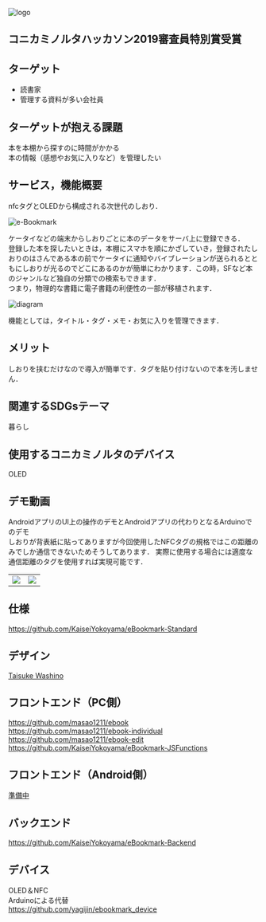 ![logo](https://user-images.githubusercontent.com/29916489/65482810-35970200-ded5-11e9-893b-af9d4173a782.jpg)

## コニカミノルタハッカソン2019審査員特別賞受賞  

## ターゲット  
+ 読書家  
+ 管理する資料が多い会社員  

## ターゲットが抱える課題  
本を本棚から探すのに時間がかかる  
本の情報（感想やお気に入りなど）を管理したい  

## サービス，機能概要  
nfcタグとOLEDから構成される次世代のしおり．

![e-Bookmark](https://user-images.githubusercontent.com/29916489/65483463-34ff6b00-ded7-11e9-8f39-fad4eb1f182a.png)

ケータイなどの端末からしおりごとに本のデータをサーバ上に登録できる．  
登録した本を探したいときは，本棚にスマホを順にかざしていき，登録されたしおりのはさんである本の前でケータイに通知やバイブレーションが送られるとともにしおりが光るのでどこにあるのかが簡単にわかります．この時，SFなど本のジャンルなど独自の分類での検索もできます．  
つまり，物理的な書籍に電子書籍の利便性の一部が移植されます．

![diagram](https://user-images.githubusercontent.com/29916489/65483409-f5d11a00-ded6-11e9-910c-5cff4a443837.png)

機能としては，タイトル・タグ・メモ・お気に入りを管理できます．
## メリット  
しおりを挟むだけなので導入が簡単です．タグを貼り付けないので本を汚しません．  

## 関連するSDGsテーマ  
暮らし  

## 使用するコニカミノルタのデバイス  
OLED  

## デモ動画  
AndroidアプリのUI上の操作のデモとAndroidアプリの代わりとなるArduinoでのデモ  
しおりが背表紙に貼ってありますが今回使用したNFCタグの規格ではこの距離のみでしか通信できないためそうしてあります．
実際に使用する場合には適度な通信距離のタグを使用すれば実現可能です．
<table>
<tr>
<td><a href = "https://youtu.be/zThKJ1CCut4"><img src="http://img.youtube.com/vi/zThKJ1CCut4/default.jpg"></a></td>
<td><a href = "https://youtu.be/jpwZXuaXR50"><img src="http://img.youtube.com/vi/jpwZXuaXR50/default.jpg"></a></td>
</tr>
</table>

## 仕様  
https://github.com/KaiseiYokoyama/eBookmark-Standard

## デザイン  
[Taisuke Washino](http://tstyleworks.html.xdomain.jp/)

## フロントエンド（PC側）  
https://github.com/masao1211/ebook  
https://github.com/masao1211/ebook-individual  
https://github.com/masao1211/ebook-edit  
https://github.com/KaiseiYokoyama/eBookmark-JSFunctions  

## フロントエンド（Android側）  
[準備中](https://github.com/Kenta-Miyazaki-jazz?tab=repositories)

## バックエンド  
https://github.com/KaiseiYokoyama/eBookmark-Backend  

## デバイス  
OLED＆NFC  
Arduinoによる代替  
https://github.com/yagijin/ebookmark_device
